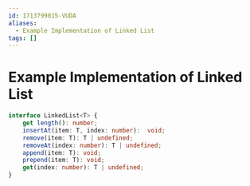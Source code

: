 ```yaml
---
id: 1713799815-VUDA
aliases:
  - Example Implementation of Linked List
tags: []
---
```


# Example Implementation of Linked List

```typescript
interface LinkedList<T> {
    get length(): number;
    insertAt(item: T, index: number):  void;
    remove(item: T): T | undefined;
    removeAt(index: number): T | undefined;
    append(item: T): void;
    prepend(item: T): void;
    get(index: number): T | undefined;
}
```
